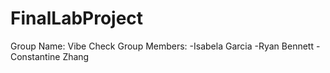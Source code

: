# FinalLabProject
Group Name: Vibe Check
Group Members:
-Isabela Garcia
-Ryan Bennett
-Constantine Zhang
